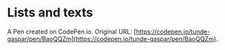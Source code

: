 # Lists and texts

A Pen created on CodePen.io. Original URL: [https://codepen.io/tunde-gaspar/pen/BaoQQZm](https://codepen.io/tunde-gaspar/pen/BaoQQZm).


